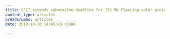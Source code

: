 ```yaml
---
title: SECI extends submission deadline for 150 MW floating solar project
content_type: articles
breadcrumbs: articles
date: 2018-10-18 14:45:43 +0000

---
```

